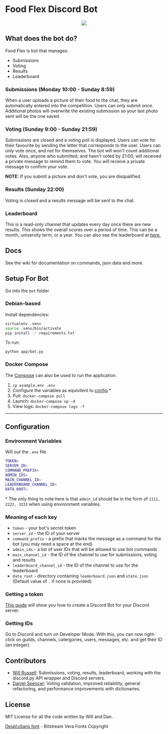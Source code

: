 # Food Flex Discord Bot

<p align="center">
  <img src="https://cdn.discordapp.com/attachments/501947007653511172/572491463112523780/unknown.png">
</p>

## What does the bot do?

Food Flex is bot that manages:

- Submissions
- Voting
- Results
- Leaderboard

### Submissions (Monday 10:00 - Sunday 8:59)

When a user uploads a picture of their food to the chat, they are automatically entered into the competition. Users can only submit once. Additional photos will overwrite the existing submission so your last photo sent will be the one saved.

### Voting (Sunday 9:00 - Sunday 21:59)

Submissions are closed and a voting poll is displayed. Users can vote for their favourite by sending the letter that corresponds to the user. Users can only vote once, and not for themselves. The bot will won't count additional votes. Also, anyone who submitted, and hasn't voted by 21:00, will received a private message to remind them to vote. You will receive a private message to confirm your vote.

**NOTE:** If you submit a picture and don't vote, you are disqualified.

### Results (Sunday 22:00)

Voting is closed and a results message will be sent to the chat.

### Leaderboard

This is a read-only channel that updates every day once there are new results. This shows the overall scores over a period of time. This can be a month, university term, or a year. You can also see the leaderboard at [here.](https://foodflex.wrussell.co.uk/leaderboard)

## Docs

See the wiki for documentation on commands, json data and more.

## Setup For Bot

Go into the `bot` folder

### Debian-based

Install dependencies:

```bash
virtualenv .venv
source .venv/bin/activate
pip install -r requirements.txt
```

To run:

```
python app/bot.py
```

### Docker Compose

The [Compose](docker-compose.yml) can also be used to run the application.

1. `cp example.env .env`
2. Configure the variables as equivilent to [config](###Configuration) *
3. Pull: `docker-compose pull`
4. Launch: `docker-compose up -d`
5. View logs: `docker-compose logs -f`

---

## Configuration

### Environment Variables

Will out the `.env` file.

```bash
TOKEN=
SERVER_ID=
COMMAND_PREFIX=
ADMIN_IDS=
MAIN_CHANNEL_ID=
LEADERBOARD_CHANNEL_ID=
DATA_ROOT=
```
\* The only thing to note here is that `admin_id` should be in the form of `1111, 2222, 3333` when using environment variables.

###  Meaning of each key

- `token` - your bot's secret token
- `server_id` - the ID of your server
- `command_prefix` - a prefix that marks the message as a command for the bot (you may need a space at the end)
- `admin_ids` - a list of user IDs that will be allowed to use bot commands
- `main_channel_id` - the ID of the channel to use for submissions, voting and results
- `leaderboard_channel_id` - the ID of the channel to use for the leaderboard
- `data_root` - directory containing `leaderboard.json` and `state.json` (Default value of `.` if none is provided)

### Getting a token

[This guide](https://github.com/reactiflux/discord-irc/wiki/Creating-a-discord-bot-&-getting-a-token) will show you how to create a Discord Bot for your Discord server.

### Getting IDs

Go to Discord and turn on Developer Mode. With this, you can now right-click on guilds, channels, catergories, users, messages, etc. and get their ID (an integer).

## Contributors

- [Will Russell](https://www.github.com/wrussell1999): Submissions, voting, results, leaderboard, working with the discord.py API wrapper and Discord servers.
- [Daniel Spencer](https://www.github.com/danielfspencer): Voting validation, improved reliability, general refactoring, and performance improvements with dictionaries.

## License

MIT License for all the code written by Will and Dan.

[DejaVuSans font](https://dejavu-fonts.github.io/) - Bitstream Vera Fonts Copyright
